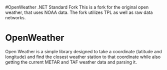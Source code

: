 #OpenWeather .NET Standard Fork
This is a fork for the original open weather, that uses NOAA data.
The fork utilizes TPL as well as raw data networks.

# OpenWeather
Open Weather is a simple library designed to take a coordinate (latitude and longitude) and find the closest weather station to that coordinate while also getting the current METAR and TAF weather data and parsing it.
